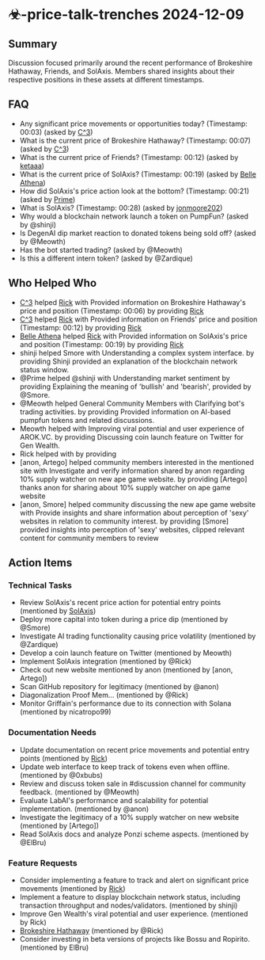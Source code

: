 # ☣-price-talk-trenches 2024-12-09

## Summary
Discussion focused primarily around the recent performance of Brokeshire Hathaway, Friends, and SolAxis. Members shared insights about their respective positions in these assets at different timestamps.

## FAQ
- Any significant price movements or opportunities today? (Timestamp: 00:03) (asked by [C^3](https://discord.com/channels/1253563208833433701))
- What is the current price of Brokeshire Hathaway? (Timestamp: 00:07) (asked by [C^3](https://discord.com/channels/1253563208833433701))
- What is the current price of Friends? (Timestamp: 00:12) (asked by [ketaaa](https://discord.com/channels/1253563208833433701))
- What is the current price of SolAxis? (Timestamp: 00:19) (asked by [Belle Athena](https://discord.com/channels/1253563208833433701))
- How did SolAxis's price action look at the bottom? (Timestamp: 00:21) (asked by [Prime](https://discord.com/channels/1253563208833433701))
- What is SolAxis? (Timestamp: 00:28) (asked by [jonmoore202](https://discord.com/channels/1253563208833433701))
- Why would a blockchain network launch a token on PumpFun? (asked by @shinji)
- Is DegenAI dip market reaction to donated tokens being sold off? (asked by @Meowth)
- Has the bot started trading? (asked by @Meowth)
- Is this a different intern token? (asked by @Zardique)

## Who Helped Who
- [C^3](https://discord.com/channels/1253563208833433701) helped [Rick](https://discord.com/channels/1253563208833433701) with Provided information on Brokeshire Hathaway's price and position (Timestamp: 00:06) by providing [Rick](https://discord.com/channels/1253563208833433701)
- [C^3](https://discord.com/channels/1253563208833433701) helped [Rick](https://discord.com/channels/1253563208833433701) with Provided information on Friends' price and position (Timestamp: 00:12) by providing [Rick](https://discord.com/channels/1253563208833433701)
- [Belle Athena](https://discord.com/channels/1253563208833433701) helped [Rick](https://discord.com/channels/1253563208833433701) with Provided information on SolAxis's price and position (Timestamp: 00:19) by providing [Rick](https://discord.com/channels/1253563208833433701)
- shinji helped Smore with Understanding a complex system interface. by providing Shinji provided an explanation of the blockchain network status window.
- @Prime helped @shinji with Understanding market sentiment by providing Explaining the meaning of 'bullish' and 'bearish', provided by @Smore.
- @Meowth helped General Community Members with Clarifying bot's trading activities. by providing Provided information on AI-based pumpfun tokens and related discussions.
- Meowth helped  with Improving viral potential and user experience of AROK.VC. by providing Discussing coin launch feature on Twitter for Gen Wealth.
- Rick helped  with  by providing 
- [anon, Artego] helped community members interested in the mentioned site with Investigate and verify information shared by anon regarding 10% supply watcher on new ape game website. by providing [Artego] thanks anon for sharing about 10% supply watcher on ape game website
- [anon, Smore] helped community discussing the new ape game website with Provide insights and share information about perception of 'sexy' websites in relation to community interest. by providing [Smore] provided insights into perception of 'sexy' websites, clipped relevant content for community members to review

## Action Items

### Technical Tasks
- Review SolAxis's recent price action for potential entry points (mentioned by [SolAxis](https://pump.fun/6gxpx6FJSfdweaygAPvzf7kKbxg2yLBhVUwTMUW4pump))
- Deploy more capital into token during a price dip (mentioned by @Smore)
- Investigate AI trading functionality causing price volatility (mentioned by @Zardique)
- Develop a coin launch feature on Twitter (mentioned by Meowth)
- Implement SolAxis integration (mentioned by @Rick)
- Check out new website mentioned by anon (mentioned by [anon, Artego])
- Scan GitHub repository for legitimacy (mentioned by @anon)
- Diagonalization Proof Mem... (mentioned by @Rick)
- Monitor Griffain's performance due to its connection with Solana (mentioned by nicatropo99)

### Documentation Needs
- Update documentation on recent price movements and potential entry points (mentioned by [Rick](https://discord.com/channels/1253563208833433701/1299989396874854440))
- Update web interface to keep track of tokens even when offline. (mentioned by @0xbubs)
- Review and discuss token sale in #discussion channel for community feedback. (mentioned by @Meowth)
- Evaluate LabAI's performance and scalability for potential implementation. (mentioned by @anon)
- Investigate the legitimacy of a 10% supply watcher on new website (mentioned by [Artego])
- Read SolAxis docs and analyze Ponzi scheme aspects. (mentioned by @ElBru)

### Feature Requests
- Consider implementing a feature to track and alert on significant price movements (mentioned by [Rick](https://discord.com/channels/1253563208833433701))
- Implement a feature to display blockchain network status, including transaction throughput and nodes/validators. (mentioned by shinji)
- Improve Gen Wealth's viral potential and user experience. (mentioned by Rick)
- [Brokeshire Hathaway](https://pump.fun/CNT1cbvCxBev8WTjmrhKxXFFfnXzBxoaZSNkhKwtpump) (mentioned by @Rick)
- Consider investing in beta versions of projects like Bossu and Ropirito. (mentioned by ElBru)
